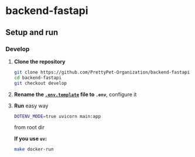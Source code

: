 # backend-fastapi

## Setup and run

### Develop

1. **Clone the repository**
   ```bash
   git clone https://github.com/PrettyPet-Organization/backend-fastapi.git
   cd backend-fastapi
   git checkout develop
   ```
2. **Rename the [`.env.template`](.env.template) file to `.env`**, configure it

3. **Run**
   easy way
   ```bash
   DOTENV_MODE=true uvicorn main:app
   ```
   from root dir
   
   **If you use `uv`:**
    ```bash
    make docker-run
    ```
